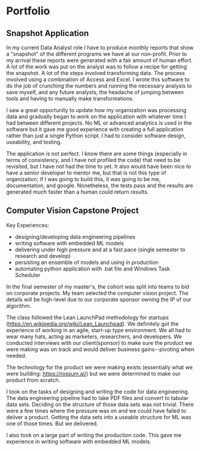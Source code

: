 # Portfolio

## Snapshot Application
In my current Data Analyst role I have to produce monthly reports that show a "snapshot" of the different programs we have at our non-profit. Prior to my arrival these reports were generated with a fair amount of human effort. A lot of the work was put on the analyst was to follow a recipe for getting the snapshot. A lot of the steps involved transforming data. The process involved using a combination of Access and Excel. I wrote this software to do the job of crunching the numbers and running the necessary analysis to save myself, and any future analysts, the headache of jumping between tools and having to manually make transformations. 

I saw a great opportunity to update how my organization was processing data and gradually began to work on the application with whatever time I had between different projects. No ML or advanced analytics is used in the software but it gave me good experience with creating a full application rather than just a single Python script. I had to consider software design, useability, and testing. 

The application is not perfect. I know there are some things (especially in terms of consistency, and I have not profiled the code) that need to be revisited, but I have not had the time to yet. It also would have been nice to have a senior developer to mentor me, but that is not this type of organization; if I was going to build this, it was going to be me, documentation, and google. Nonetheless,  the tests pass and the results are generated much faster than a human could return results.


## Computer Vision Capstone Project

Key Experiences:

- designing/developing data engineering pipelines
- writing software with embedded ML models
- delivering under high pressure and at a fast pace (single semester to research and develop)
- persisting an ensemble of models and using in production
- automating python application with .bat file and Windows Task Scheduler


In the final semester of my master's, the cohort was split into teams to bid on corporate projects. My team selected the computer vision project. The details will be high-level due to our corporate sponsor owning the IP of our algorithm. 

The class followed the Lean LaunchPad methodology for startups (https://en.wikipedia.org/wiki/Lean_Launchpad). We definitely got the experience of working in an agile, start-up type environment. We all had to wear many hats, acting as marketers, researchers, and developers. We conducted interviews with our client(sponsor) to make sure the product we were making was on track and would deliver business gains--pivoting when needed. 

The technology for the product we were making exists (essentially what we were building: https://rossum.ai/) but we were determined to make our product from scratch. 

I took on the tasks of designing and writing the code for data engineering. The data engineering pipeline had to take PDF files and convert to tabular data sets. Deciding on the structure of those data sets was not trivial. There were a few times where the pressure was on and we could have failed to deliver a product. Getting the data sets into a useable structure for ML was one of those times. But we delivered.

I also took on a large part of writing the production code. This gave me  experience in writing software with embedded ML models. 




